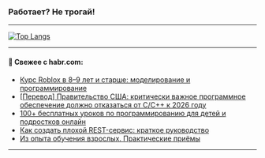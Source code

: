### Работает? Не трогай!

---
<!--
#### 🛠️ Technical stack:

![Java](https://img.shields.io/badge/Java-informational?logo=Oracle&style=flat&logoColor=white&color=FF4500)
![Kotlin](https://img.shields.io/badge/Kotlin-informational?logo=Kotlin&style=flat&logoColor=white&color=774D97)
![TS](https://img.shields.io/badge/TypeScript-informational?logo=typeScript&style=flat&logoColor=black&color=017acc)
![Python](https://img.shields.io/badge/Python-informational?logo=Python&style=flat&logoColor=black&color=ffdd54) <br>
![Spring](https://img.shields.io/badge/Spring-informational?logo=Spring&style=flat&logoColor=white&color=6DB33F) 
![SpringBoot](https://img.shields.io/badge/SpringBoot-informational?logo=SpringBoot&style=flat&logoColor=white&color=6DB33F)
![Nest](https://img.shields.io/badge/NestJS-informational?logo=NestJS&style=flat&logoColor=white&color=E0234E) 
![NodeJS](https://img.shields.io/badge/NodeJS-informational?logo=node.js&style=flat&logoColor=white&color=70A760)<br>
![PostgreSQL](https://img.shields.io/badge/PostgreSQL-informational?logo=PostgreSQL&style=flat&logoColor=white&color=DAA520)
![MongoDB](https://img.shields.io/badge/MongoDB-informational?logo=MongoDB&style=flat&logoColor=white&color=870000)
![Apache](https://img.shields.io/badge/Apache-informational?logo=apache&style=flat&logoColor=white&color=f74e28)

___ 
-->

<!--- #### 🛠️ : --->

[![Top Langs](https://github-readme-stats-82jvfl3w3-advtsettinggmailcoms-projects.vercel.app/api/top-langs/?username=zloylis&langs_count=10&hide_title=true&title_color=e6edf3&size_weight=0.5&count_weight=0.5&layout=compact&hide_progress=true&hide_border=true&theme=dracula)](https://github.com/zloylis)

<!---


####  :octocat:&nbsp;&nbsp; Статистика:

![GitHub stats](https://github-readme-stats-u2qms2cxw-advtsettinggmailcoms-projects.vercel.app/api?username=zloylis&show_icons=true&hide_border=true&theme=dracula&title_color=e6edf3&include_all_commits=true&count_private=true&hide_rank=false&hide_title=true&rank_icon=github)
-->
---

#### 💬 Свежее с habr.com:

<!-- BLOG-POST-LIST:START -->
- [Курс Roblox в 8–9 лет и старше: моделирование и программирование](https://habr.com/ru/companies/pixel_study/articles/856830/?utm_source=habrahabr&utm_medium=rss&utm_campaign=856830)
- [[Перевод] Правительство США: критически важное программное обеспечение должно отказаться от C/C++ к 2026 году](https://habr.com/ru/articles/856804/?utm_source=habrahabr&utm_medium=rss&utm_campaign=856804)
- [100+ бесплатных уроков по программированию для детей и подростков онлайн](https://habr.com/ru/companies/pixel_study/articles/856808/?utm_source=habrahabr&utm_medium=rss&utm_campaign=856808)
- [Как создать плохой REST-сервис: краткое руководство](https://habr.com/ru/companies/naumen/articles/856734/?utm_source=habrahabr&utm_medium=rss&utm_campaign=856734)
- [Из опыта обучения взрослых. Практические приёмы](https://habr.com/ru/articles/856800/?utm_source=habrahabr&utm_medium=rss&utm_campaign=856800)
<!-- BLOG-POST-LIST:END -->

---
